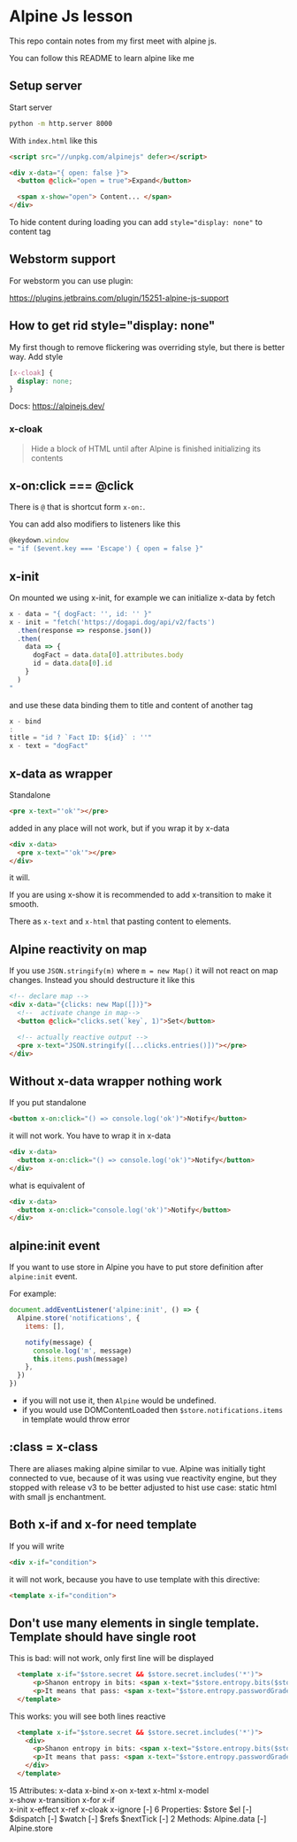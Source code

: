 # Alpine Js lesson

This repo contain notes from my first meet with alpine js.

You can follow this README to learn alpine like me

## Setup server

Start server

```bash
python -m http.server 8000
```

With `index.html` like this

```html
<script src="//unpkg.com/alpinejs" defer></script>

<div x-data="{ open: false }">
  <button @click="open = true">Expand</button>

  <span x-show="open"> Content... </span>
</div>
```

To hide content during loading you can add `style="display: none"` to content tag

## Webstorm support

For webstorm you can use plugin:

https://plugins.jetbrains.com/plugin/15251-alpine-js-support

## How to get rid style="display: none"

My first though to remove flickering was overriding style, but there is better way. Add style

```css
[x-cloak] {
  display: none;
}
```

Docs: https://alpinejs.dev/

### x-cloak

> Hide a block of HTML until after Alpine is finished initializing its contents

## x-on:click === @click

There is `@` that is shortcut form `x-on:`.

You can add also modifiers to listeners like this

```javascript
@keydown.window
= "if ($event.key === 'Escape') { open = false }"
```

## x-init

On mounted we using x-init, for example we can initialize x-data by fetch

```javascript
x - data = "{ dogFact: '', id: '' }"
x - init = "fetch('https://dogapi.dog/api/v2/facts')
  .then(response => response.json())
  .then(
    data => {
      dogFact = data.data[0].attributes.body
      id = data.data[0].id
    }
  )
"
```

and use these data binding them to title and content of another tag

```javascript
x - bind
:
title = "id ? `Fact ID: ${id}` : ''"
x - text = "dogFact"
```

## x-data as wrapper

Standalone

```html
<pre x-text="'ok'"></pre>
```

added in any place will not work, but if you wrap it by x-data

```html
<div x-data>
  <pre x-text="'ok'"></pre>
</div>
```

it will.

If you are using x-show it is recommended to add x-transition to make it smooth.

There as `x-text` and `x-html` that pasting content to elements.

## Alpine reactivity on map

If you use `JSON.stringify(m)` where `m = new Map()` it will
not react on map changes. Instead you should destructure it like this

```html
<!-- declare map -->
<div x-data="{clicks: new Map([])}">
  <!--  activate change in map-->
  <button @click="clicks.set(`key`, 1)">Set</button>

  <!-- actually reactive output -->
  <pre x-text="JSON.stringify([...clicks.entries()])"></pre>
</div>
```

## Without x-data wrapper nothing work

If you put standalone

```html
<button x-on:click="() => console.log('ok')">Notify</button>
```

it will not work. You have to wrap it in x-data

```html
<div x-data>
  <button x-on:click="() => console.log('ok')">Notify</button>
</div>
```

what is equivalent of

```html
<div x-data>
  <button x-on:click="console.log('ok')">Notify</button>
</div>
```

## alpine:init event

If you want to use store in Alpine you have to put store definition after `alpine:init` event.

For example:

```javascript
document.addEventListener('alpine:init', () => {
  Alpine.store('notifications', {
    items: [],

    notify(message) {
      console.log('m', message)
      this.items.push(message)
    },
  })
})
```

- if you will not use it, then `Alpine` would be undefined.
- if you would use DOMContentLoaded then `$store.notifications.items` in template would throw error

## :class = x-class

There are aliases making alpine similar to vue. Alpine was initially tight
connected to vue, because of it was using vue reactivity engine, but they stopped
with release v3 to be better adjusted to hist use case: static html with small js 
enchantment.

## Both x-if and x-for need template

If you will write

```html
<div x-if="condition">
```

it will not work, because you have to use template with this directive:
  
```html
<template x-if="condition">
```

## Don't use many elements in single template. Template should have single root

This is bad: will not work, only first line will be displayed

```html
  <template x-if="$store.secret && $store.secret.includes('*')">
      <p>Shanon entropy in bits: <span x-text="$store.entropy.bits($store.secret)"></span></p>
      <p>It means that pass: <span x-text="$store.entropy.passwordGrade($store.secret).title"></span></p>
  </template>
```

This works: you will see both lines reactive

```html
  <template x-if="$store.secret && $store.secret.includes('*')">
    <div>
      <p>Shanon entropy in bits: <span x-text="$store.entropy.bits($store.secret)"></span></p>
      <p>It means that pass: <span x-text="$store.entropy.passwordGrade($store.secret).title"></span></p>
    </div>
  </template>
```


15 Attributes:
x-data
x-bind
x-on
x-text
x-html
x-model             
x-show
x-transition
x-for
x-if               
x-init
x-effect
x-ref
x-cloak
x-ignore            [-]
6 Properties:
$store
$el                 [-]
$dispatch           [-]
$watch              [-]
$refs
$nextTick           [-]
2 Methods:
Alpine.data         [-]
Alpine.store
